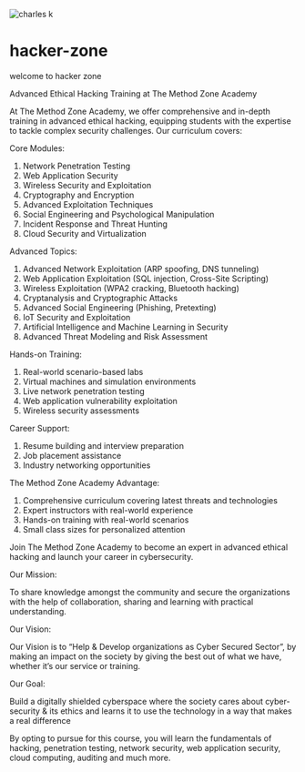 

![charles k](https://github.com/user-attachments/assets/4cab3eaf-8656-43ef-a9a7-cd29c3f6ed3c)




# hacker-zone
welcome to hacker zone




Advanced Ethical Hacking Training at The Method Zone Academy


At The Method Zone Academy, we offer comprehensive and in-depth training in advanced ethical hacking, equipping students with the expertise to tackle complex security challenges. Our curriculum covers:


Core Modules:

1. Network Penetration Testing
2. Web Application Security
3. Wireless Security and Exploitation
4. Cryptography and Encryption
5. Advanced Exploitation Techniques
6. Social Engineering and Psychological Manipulation
7. Incident Response and Threat Hunting
8. Cloud Security and Virtualization


Advanced Topics:

1. Advanced Network Exploitation (ARP spoofing, DNS tunneling)
2. Web Application Exploitation (SQL injection, Cross-Site Scripting)
3. Wireless Exploitation (WPA2 cracking, Bluetooth hacking)
4. Cryptanalysis and Cryptographic Attacks
5. Advanced Social Engineering (Phishing, Pretexting)
6. IoT Security and Exploitation
7. Artificial Intelligence and Machine Learning in Security
8. Advanced Threat Modeling and Risk Assessment


Hands-on Training:

1. Real-world scenario-based labs
2. Virtual machines and simulation environments
3. Live network penetration testing
4. Web application vulnerability exploitation
5. Wireless security assessments





Career Support:

1. Resume building and interview preparation
2. Job placement assistance
3. Industry networking opportunities


The Method Zone Academy Advantage:

1. Comprehensive curriculum covering latest threats and technologies
2. Expert instructors with real-world experience
3. Hands-on training with real-world scenarios
4. Small class sizes for personalized attention



Join The Method Zone Academy to become an expert in advanced ethical hacking and launch your career in cybersecurity.





Our Mission:

To share knowledge amongst the community and secure the organizations with the help of collaboration, sharing and learning with practical understanding.

Our Vision:

Our Vision is to “Help & Develop organizations as Cyber Secured Sector”, by making an impact on the society by giving the best out of what we have, whether it’s our service or training.

Our Goal:

Build a digitally shielded cyberspace where the society cares about cyber-security & its ethics and learns it to use the technology in a way that makes a real difference




By opting to pursue for this course, you will learn the fundamentals of hacking, penetration testing, network security, web application security, cloud computing, auditing and much more.
